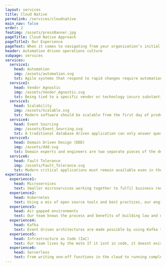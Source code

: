 ```yaml
---
layout: services
title: Cloud Native
permalink: /services/cloudnative
main_nav: false
order: 2
featimg: /assets/pressBanner.jpg
pageTitle: Cloud Native Approach
pageTitle2: Our Experience
pageText: When it comes to navigating from your organization’s initial concept to finalized product delivery, we’re experts. By creating products driven by user outcomes, instead of features, we can empower your users to take actions that meet and exceed your organizational goals.
header: Automation driven operations culture
subpage: services
services:
  service1:
    head: Automation
    img: /assets/automation.svg
    txt: Agile systems that respond to rapid changes require automation. We obsess over automated pipelines like GitOps to provision our infrastructure, K8s to auto scale, slash commands to deploy code, and container runtime security to detect anomalous behavior.
  service2:
    head: Vendor Agnostic
    img: /assets/Vendor_Agnostic.svg
    txt: Being tied to a specific vendor or technology incurs substantial long-term feed and reduces your agility. Instead, we architect open source solutions that provide flexibility to switch between cloud providers without impacting mission objective.
  service3:
    head: Scalability
    img: /assets/Scalable.svg
    txt: Modern software should be scalable from the first day of production. For applicaiton level scalability, we break down the solution into microservices following the 12 factor app, reactive manifesto, and use non-blocking IO. Then on the infrastructure level, we utilize best battle tested open source container orchestration system currently available, Kubernetes.
  service4:
    head: Event Sourcing
    img: /assets/Event_Sourcing.svg
    txt: A traditional database driven application can only answer questions about the <i>current</i> state of the application, however having access to the full history of the applicaton is incredibly valuable. By building event sourcing architecture, our engineers can decode the data evolution, clarify product operation, and allow for faster debugging.
  service5:
    head: Domain Driven Design (DDD)
    img: /assets/ddd.svg
    txt: Domain experts and engineers are two separate pieces of the development process, but they should speak the same language. Bu establishing a ubiquitous code (Domain Specific Language - DSL), tailored to our client's domain, we ensure collaborative cooperation and avoid programming discrepancies.
  service6:
    head: Fault Tolerance
    img: /assets/Fault_Tolerance.svg
    txt: Modern critical applications must remain available even in the presence of failures. At the application layer, our engineers provide automated fault tolerance (using Hystrix) when microservices fail. While at the infrastructure level, we configure multiple availability zones, and use K8s (control plane) to automatically reschedule the pods from the faulty node onto other healthy nodes in the cluster.    
experiences:
  experience1:
    head: Microservices
    text: Smaller microservices working together to fulfil business requirements provide the software agility needed in enterprise software. Our team builds RESTFul microservices that are containerized and platform/cloud agnostic. Each microservice exposes its health metrics that are fetched by prometheus.
  experience2:
    head: Kubernetes
    text: Using a mix of open source tools and best practices, our engineering team builds Kubernetes clusters that are quick to setup and yet secure. The clusters built and maintained are production ready and include necessary tools like EFK, Prometheus, Grafana, Istio, and Admission Control.
  experience3:  
    head: Air gapped environments
    text: Our team knows the process and benefits of building low and deploying high. The containers built by our team are self-contained, include all external dependencies, and can be built on air-gapped environments. Additionally, our team understands the intricacies between classified offering of cloud vendors (C2S, Azure Classified Cloud).
  experience4:
    head: Kafka
    text: Event driven architectures are made possible by using Kafka to pub/sub events between microservices. Our team also uses Kafka to prepare stream processing pipelines and KSQL to gather real time insights from the data.
  experience5:
    head: Infrastructure as Code (IaC)
    text: Our team lives by the moto If it isnt in code, it doesnt exist. Using IaC allows our engineers to build K8s clusters in shorter time and ensure that the clusters are security configured from Day 1.
  experience6:
    head: Serverless
    text: From writing one-off functions in the cloud to running complex microservices on serverless platforms, our team ensures costs, application state, and security are all managed with a fair balance.
---                  
```

